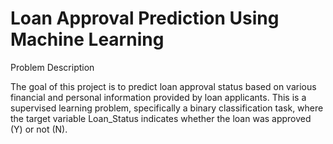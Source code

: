# Loan Approval Prediction Using Machine Learning

Problem Description

The goal of this project is to predict loan approval status based on various financial and personal information provided by loan applicants. This is a supervised learning problem, specifically a binary classification task, where the target variable Loan_Status indicates whether the loan was approved (Y) or not (N).
